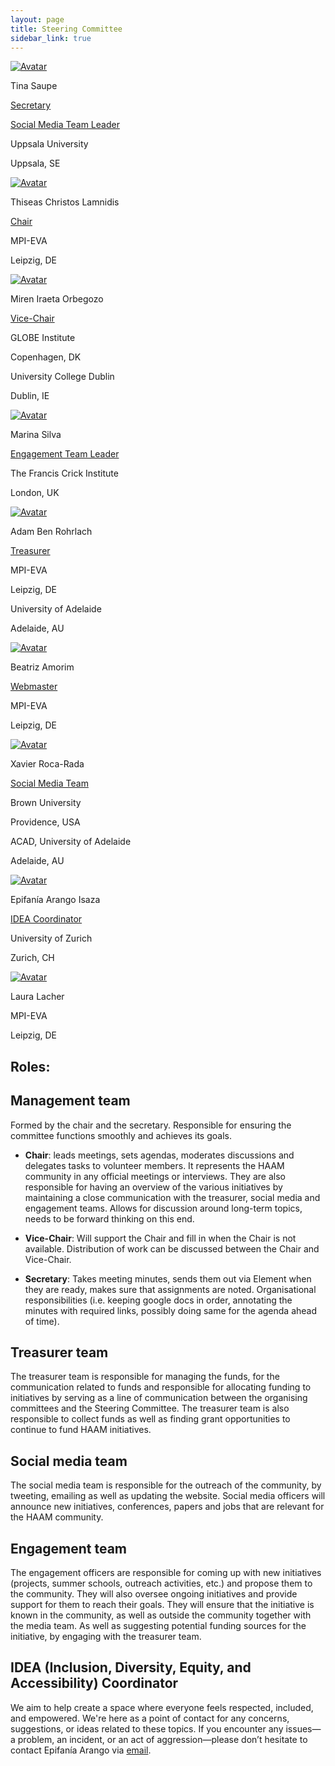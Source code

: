 ```yaml
---
layout: page
title: Steering Committee
sidebar_link: true
---
```


<!-- Admin Roles -->

<!-- 
DEV NOTES:
div class "avatar" blocks define the number of profiles in each row. 
They contain div class "member" blocks that have the picture of each member followed by their info.
-->
<div class="avatar">

<div class ="member">
<div class="square"><a href="https://www.katalog.uu.se/empinfo/?id=N23-275" target="_blank"><img src="{{ "/assets/media/profile_pictures/Tina_Saupe.jpg" | relative_url }}" alt="Avatar" /></a></div>
<p>Tina Saupe</p>
<p class="role"><a href="mailto:haam.community2023+secretary@gmail.com">Secretary</a></p>
<p class="role"><a href="mailto:haam.community2023+socialmedia@gmail.com">Social Media Team Leader</a></p>
<p>Uppsala University</p>
<p>Uppsala, SE</p>
<!-- <p><b><a href="mailto:haam.community2023+secretary@gmail.com">Contact</a></b></p> -->
</div>

<div class ="member">
<div class="square"><a href="https://www.eva.mpg.de/archaeogenetics/staff/thiseas-christos-lamnidis/" target="_blank"><img src="{{ "/assets/media/profile_pictures/Thiseas_Christos_Lamnidis.jpg" | relative_url }}" alt="Avatar" /></a></div>
<p>Thiseas Christos Lamnidis</p>
<p class="role"><a href="mailto:haam.community2023+management@gmail.com">Chair</a></p>
<p>MPI-EVA</p>
<p>Leipzig, DE</p>
<!-- <p><b><a href="mailto:haam.community2023+management@gmail.com">Contact</a></b></p> -->
</div>

<div class ="member">
<div class="square"><a href="https://globe.ku.dk/staff-list/?pure=en/persons/558828" target="_blank"><img src="{{ "/assets/media/profile_pictures/Miren_Iraeta_Orbegozo.jpg" | relative_url }}" alt="Avatar" /></a></div>
<p>Miren Iraeta Orbegozo</p>
<p class="role"><a href="mailto:haam.community2023+management@gmail.com">Vice-Chair</a></p>
<p>GLOBE Institute</p>
<p>Copenhagen, DK</p>
<p>University College Dublin</p>
<p>Dublin, IE</p>
<!-- <p><b><a href="mailto:haam.community2023+management@gmail.com">Contact</a></b></p> -->
</div>

</div>
<div class="avatar">

<div class ="member">
<div class="square"><a href="https://www.crick.ac.uk/research/find-a-researcher/marina-soares-da-silva" target="_blank"><img src="{{ "/assets/media/profile_pictures/Marina_Silva.jpg" | relative_url }}" alt="Avatar" /></a></div>
<p>Marina Silva</p>
<p class="role"><a href="mailto:haam.community2023+engagement@gmail.com">Engagement Team Leader</a></p>
<p>The Francis Crick Institute</p>
<p>London, UK</p>
</div>

<div class ="member">
<div class="square"><a href="https://www.researchgate.net/profile/Adam-Rohrlach" target="_blank"><img src="{{ "/assets/media/profile_pictures/Adam_Ben_Rohrlach.jpg" | relative_url }}" alt="Avatar" /></a></div>
<p>Adam Ben Rohrlach</p>
<p class="role"><a href="mailto:haam.community2023+treasurer@gmail.com">Treasurer</a></p>
<p>MPI-EVA</p>
<p>Leipzig, DE</p>
<p>University of Adelaide</p>
<p>Adelaide, AU</p>
<!-- <p><b><a href="mailto:haam.community2023+treasurer@gmail.com">Contact</a></b></p> -->
</div>

<div class ="member">
<div class="square"><a href="https://www.eva.mpg.de/tropical-archaeogenomics/group-staff/" target="_blank"><img src="{{ "/assets/media/profile_pictures/Beatriz_Amorim_2.jpg" | relative_url }}" alt="Avatar" /></a></div>
<p>Beatriz Amorim</p>
<p class="role"><a href="mailto:haam.community2023+webmaster@gmail.com">Webmaster</a></p>
<p>MPI-EVA</p>
<p>Leipzig, DE</p>
<!-- <p><b><a href="mailto:haam.community2023+webmaster@gmail.com">Contact</a></b></p> -->
</div>

</div>
<div class="avatar">

<div class ="member">
<div class="square"><a href="https://www.researchgate.net/profile/Xavier-Roca-Rada" target="_blank"><img src="{{ "/assets/media/profile_pictures/Xavier_Roca_Rada.jpg" | relative_url }}" alt="Avatar" /></a></div>
<p>Xavier Roca-Rada</p>
<p class="role"><a href="mailto:haam.community2023+socialmedia@gmail.com">Social Media Team</a></p>
<p>Brown University</p>
<p>Providence, USA</p>
<p>ACAD, University of Adelaide</p>
<p>Adelaide, AU</p>
</div>

<div class ="member">
<div class="square"><a href="" target="_blank"><img src="{{ "/assets/media/profile_pictures/Epifania_Arango_Isaza.jpg" | relative_url }}" alt="Avatar" /></a></div>
<p>Epifanía Arango Isaza</p>
<p class="role"><a href="mailto:epifaniarango@gmail.com">IDEA Coordinator</a></p>
<p>University of Zurich</p>
<p>Zurich, CH</p>
</div>

<div class ="member">
<div class="square"><a href="https://www.eva.mpg.de/de/archaeogenetics/staff/laura-lacher/" target="_blank"><img src="{{ "/assets/media/profile_pictures/Laura_Lacher.jpg" | relative_url }}" alt="Avatar" /></a></div>
<p>Laura Lacher</p>
<!--<p class="role">ROLE</p>-->
<p>MPI-EVA</p>
<p>Leipzig, DE</p>
</div>

</div>

<!-- 
NEW MEMBER TEMPLATE
-->
<!--
<div class="avatar">

<div class ="member">
<div class="square"><a href="" target="_blank"><img src="{{ "/assets/media/profile_pictures/ACCOUNT_Anonymous.png" | relative_url }}" alt="Avatar" /></a></div>
<p>NAME</p>
<p class="role">ROLE</p>
<p>AFFILIATION</p>
<p>CITY, COUNTRY</p>
</div>

</div>
-->

## Roles:

## Management team

Formed by the chair and the secretary. Responsible for ensuring the committee functions smoothly and achieves its goals.

- **Chair**: leads meetings, sets agendas, moderates discussions and delegates tasks to volunteer members. It represents the HAAM community in any official meetings or interviews. They are also responsible for having an overview of the various initiatives by maintaining a close communication with the treasurer, social media and engagement teams. Allows for discussion around long-term topics, needs to be forward thinking on this end.

- **Vice-Chair**: Will support the Chair and fill in when the Chair is not available. Distribution of work can be discussed between the Chair and Vice-Chair. 

- **Secretary**: Takes meeting minutes, sends them out via Element when they are ready, makes sure that assignments are noted. Organisational responsibilities (i.e. keeping google docs in order, annotating the minutes with required links, possibly doing same for the agenda ahead of time).

## Treasurer team

The treasurer team is responsible for managing the funds, for the communication related to funds and responsible for allocating funding to initiatives by serving as a line of communication between the organising committees and the Steering Committee. The treasurer team is also responsible to collect funds as well as finding grant opportunities to continue to fund HAAM initiatives.

## Social media team

The social media team is responsible for the outreach of the community, by tweeting, emailing as well as updating the website. Social media officers will announce new initiatives, conferences, papers and jobs that are relevant for the HAAM community.
<!-- They will also be responsible for maintaining the YouTube channel of the community. -->

## Engagement team

The engagement officers are responsible for coming up with new initiatives (projects, summer schools, outreach activities, etc.) and propose them to the community. They will also oversee ongoing initiatives and provide support for them to reach their goals. They will ensure that the initiative is known in the community, as well as outside the community together with the media team. As well as suggesting potential funding sources for the initiative, by engaging with the treasurer team.

## IDEA (Inclusion, Diversity, Equity, and Accessibility) Coordinator

We aim to help create a space where everyone feels respected, included, and empowered. We're here as a point of contact for any concerns, suggestions, or ideas related to these topics. If you encounter any issues—a problem, an incident, or an act of aggression—please don’t hesitate to contact Epifanía Arango via <!--[Element]() or--> [email](mailto:epifaniarango@gmail.com).

